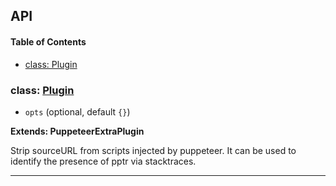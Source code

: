 ## API

<!-- Generated by documentation.js. Update this documentation by updating the source code. -->

#### Table of Contents

- [class: Plugin](#class-plugin)

### class: [Plugin](https://github.com/berstend/puppeteer-extra/blob/c50c865610d6ac89f632d48e15cf8e0df8e3ffc3/packages/puppeteer-extra-plugin-stealth/evasions/sourceurl/index.js#L9-L58)

- `opts` (optional, default `{}`)

**Extends: PuppeteerExtraPlugin**

Strip sourceURL from scripts injected by puppeteer.
It can be used to identify the presence of pptr via stacktraces.

---
